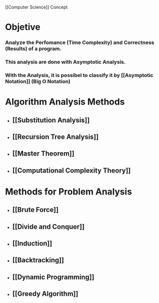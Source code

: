 [[Computer Science]] Concept

# Objetive

### Analyze the Perfomance (Time Complexity) and Correctness (Results) of a program.

### This analysis are done with **Asymptotic Analysis**. 

### With the Analysis, it is possibel to classify it by [[Asymptotic Notation]] (Big O Notation)

# Algorithm Analysis Methods 

- ## [[Substitution Analysis]]
- ## [[Recursion Tree Analysis]]
- ## [[Master Theorem]]
- ## [[Computational Complexity Theory]]

#  Methods for Problem Analysis

- ## [[Brute Force]]
- ## [[Divide and Conquer]]
- ## [[Induction]]
- ## [[Backtracking]]
- ## [[Dynamic Programming]]
- ## [[Greedy Algorithm]]